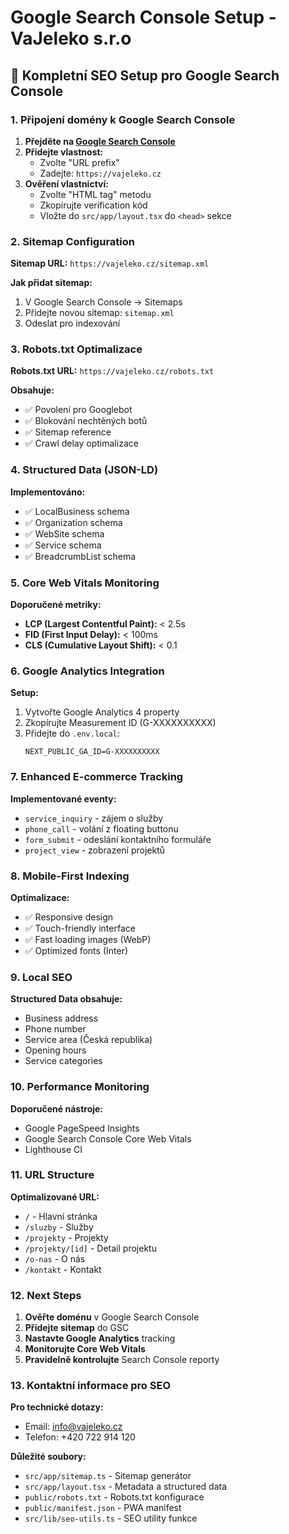 # Google Search Console Setup - VaJeleko s.r.o

## 🚀 Kompletní SEO Setup pro Google Search Console

### 1. Připojení domény k Google Search Console

1. **Přejděte na [Google Search Console](https://search.google.com/search-console)**
2. **Přidejte vlastnost:**
   - Zvolte "URL prefix" 
   - Zadejte: `https://vajeleko.cz`
3. **Ověření vlastnictví:**
   - Zvolte "HTML tag" metodu
   - Zkopírujte verification kód
   - Vložte do `src/app/layout.tsx` do `<head>` sekce

### 2. Sitemap Configuration

**Sitemap URL:** `https://vajeleko.cz/sitemap.xml`

**Jak přidat sitemap:**
1. V Google Search Console → Sitemaps
2. Přidejte novou sitemap: `sitemap.xml`
3. Odeslat pro indexování

### 3. Robots.txt Optimalizace

**Robots.txt URL:** `https://vajeleko.cz/robots.txt`

**Obsahuje:**
- ✅ Povolení pro Googlebot
- ✅ Blokování nechtěných botů
- ✅ Sitemap reference
- ✅ Crawl delay optimalizace

### 4. Structured Data (JSON-LD)

**Implementováno:**
- ✅ LocalBusiness schema
- ✅ Organization schema  
- ✅ WebSite schema
- ✅ Service schema
- ✅ BreadcrumbList schema

### 5. Core Web Vitals Monitoring

**Doporučené metriky:**
- **LCP (Largest Contentful Paint):** < 2.5s
- **FID (First Input Delay):** < 100ms
- **CLS (Cumulative Layout Shift):** < 0.1

### 6. Google Analytics Integration

**Setup:**
1. Vytvořte Google Analytics 4 property
2. Zkopírujte Measurement ID (G-XXXXXXXXXX)
3. Přidejte do `.env.local`:
   ```
   NEXT_PUBLIC_GA_ID=G-XXXXXXXXXX
   ```

### 7. Enhanced E-commerce Tracking

**Implementované eventy:**
- `service_inquiry` - zájem o služby
- `phone_call` - volání z floating buttonu
- `form_submit` - odeslání kontaktního formuláře
- `project_view` - zobrazení projektů

### 8. Mobile-First Indexing

**Optimalizace:**
- ✅ Responsive design
- ✅ Touch-friendly interface
- ✅ Fast loading images (WebP)
- ✅ Optimized fonts (Inter)

### 9. Local SEO

**Structured Data obsahuje:**
- Business address
- Phone number
- Service area (Česká republika)
- Opening hours
- Service categories

### 10. Performance Monitoring

**Doporučené nástroje:**
- Google PageSpeed Insights
- Google Search Console Core Web Vitals
- Lighthouse CI

### 11. URL Structure

**Optimalizované URL:**
- `/` - Hlavní stránka
- `/sluzby` - Služby
- `/projekty` - Projekty
- `/projekty/[id]` - Detail projektu
- `/o-nas` - O nás
- `/kontakt` - Kontakt

### 12. Next Steps

1. **Ověřte doménu** v Google Search Console
2. **Přidejte sitemap** do GSC
3. **Nastavte Google Analytics** tracking
4. **Monitorujte Core Web Vitals**
5. **Pravidelně kontrolujte** Search Console reporty

### 13. Kontaktní informace pro SEO

**Pro technické dotazy:**
- Email: info@vajeleko.cz
- Telefon: +420 722 914 120

**Důležité soubory:**
- `src/app/sitemap.ts` - Sitemap generátor
- `src/app/layout.tsx` - Metadata a structured data
- `public/robots.txt` - Robots.txt konfigurace
- `public/manifest.json` - PWA manifest
- `src/lib/seo-utils.ts` - SEO utility funkce
